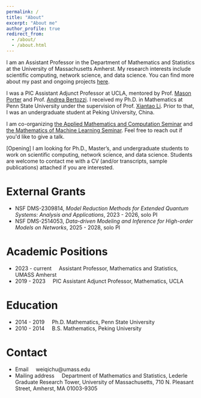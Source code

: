 ```yaml
---
permalink: /
title: "About"
excerpt: "About me"
author_profile: true
redirect_from: 
  - /about/
  - /about.html
---
```

I am an Assistant Professor in the Department of Mathematics and Statistics at the University of Massachusetts Amherst. My research interests include scientific computing, network science, and data science. You can find more about my past and ongoing projects [here](https://weiqichu.github.io/research/). 
  
I was a PIC Assistant Adjunct Professor at UCLA, mentored by Prof. [Mason Porter](http://math.ucla.edu/~mason) and Prof. [Andrea Bertozzi](http://math.ucla.edu/~bertozzi). I received my Ph.D. in Mathematics at Penn State University under the supervision of Prof. [Xiantao Li](http://www.personal.psu.edu/xxl12/). Prior to that, I was an undergraduate student at Peking University, China. 

I am co-organizing [the Applied Mathematics and Computation Seminar](https://www.umass.edu/mathematics-statistics/seminars/applied-analysis-and-computation-seminar) and [the Mathematics of Machine Learning Seminar](https://www.umass.edu/mathematics-statistics/seminars/reading-seminar-on-mathematics-of-machine-learning). Feel free to reach out if you'd like to give a talk.

[Opening] I am looking for Ph.D., Master’s, and undergraduate students to work on scientific computing, network science, and data science. Students are welcome to contact me with a CV (and/or transcripts, sample publications) attached if you are interested. 

External Grants
====
<ul>
  <li> NSF DMS-2309814, <em>Model Reduction Methods for Extended Quantum Systems: Analysis and Applications</em>, 2023 - 2026, solo PI </li>
  <li> NSF DMS-2514053, <em>Data-driven Modeling and Inference for High-order Models on Networks</em>, 2025 - 2028, solo PI </li>
</ul>

Academic Positions
====
<ul>
  <li> 2023 - current &nbsp; &nbsp; Assistant Professor, Mathematics and Statistics, UMASS Amherst </li>
  <li> 2019 - 2023 &nbsp; &nbsp; PIC Assistant Adjunct Professor, Mathematics, UCLA </li>
</ul>

Education
====
<ul>
  <li> 2014 - 2019 &nbsp; &nbsp;   Ph.D. Mathematics, Penn State University </li>
  <li> 2010 - 2014 &nbsp; &nbsp;   B.S. Mathematics, Peking University </li>
</ul>
  
Contact
===
<ul>
  <li> Email &nbsp; &nbsp; weiqichu@umass.edu </li>
  <li> Mailing address  &nbsp; &nbsp; Department of Mathematics and Statistics, Lederle Graduate Research Tower, University of Massachusetts, 710 N. Pleasant Street, Amherst, MA 01003-9305</li>
</ul>

